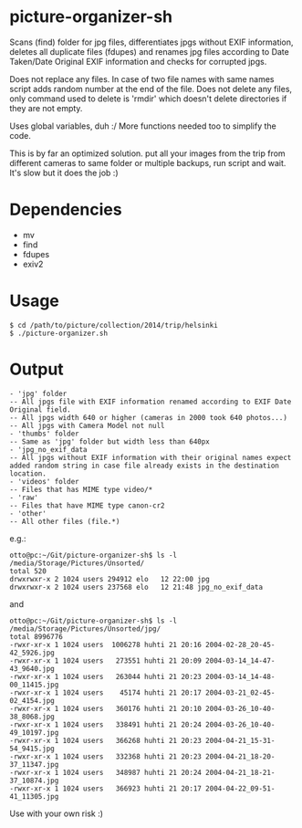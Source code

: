 picture-organizer-sh
====================

Scans (find) folder for jpg files, differentiates jpgs without EXIF information, deletes all duplicate files (fdupes) and renames jpg files according to Date Taken/Date Original EXIF information and checks for corrupted jpgs.

Does not replace any files. In case of two file names with same names script adds random number at the end of the file. Does not delete any files, only command used to delete is 'rmdir' which doesn't delete directories if they are not empty.

Uses global variables, duh :/ More functions needed too to simplify the code.

This is by far an optimized solution. put all your images from the trip from different cameras to same folder or multiple backups, run script and wait. It's slow but it does the job :)

Dependencies
====================
- mv
- find
- fdupes
- exiv2

Usage
====================
    $ cd /path/to/picture/collection/2014/trip/helsinki
    $ ./picture-organizer.sh
    
Output
====================
    - 'jpg' folder
    -- All jpgs file with EXIF information renamed according to EXIF Date Original field.
    -- All jpgs width 640 or higher (cameras in 2000 took 640 photos...)
    -- All jpgs with Camera Model not null
    - 'thumbs' folder
    -- Same as 'jpg' folder but width less than 640px
    - 'jpg_no_exif_data
    -- All jpgs without EXIF information with their original names expect added random string in case file already exists in the destination location.
    - 'videos' folder
    -- Files that has MIME type video/*
    - 'raw'
    -- Files that have MIME type canon-cr2
    - 'other'
    -- All other files (file.*)

e.g.:

    otto@pc:~/Git/picture-organizer-sh$ ls -l /media/Storage/Pictures/Unsorted/
    total 520
    drwxrwxr-x 2 1024 users 294912 elo   12 22:00 jpg
    drwxrwxr-x 2 1024 users 237568 elo   12 21:48 jpg_no_exif_data

and

    otto@pc:~/Git/picture-organizer-sh$ ls -l /media/Storage/Pictures/Unsorted/jpg/
    total 8996776
    -rwxr-xr-x 1 1024 users  1006278 huhti 21 20:16 2004-02-28_20-45-42_5926.jpg
    -rwxr-xr-x 1 1024 users   273551 huhti 21 20:09 2004-03-14_14-47-43_9640.jpg
    -rwxr-xr-x 1 1024 users   263044 huhti 21 20:23 2004-03-14_14-48-00_11415.jpg
    -rwxr-xr-x 1 1024 users    45174 huhti 21 20:17 2004-03-21_02-45-02_4154.jpg
    -rwxr-xr-x 1 1024 users   360176 huhti 21 20:10 2004-03-26_10-40-38_8068.jpg
    -rwxr-xr-x 1 1024 users   338491 huhti 21 20:24 2004-03-26_10-40-49_10197.jpg
    -rwxr-xr-x 1 1024 users   366268 huhti 21 20:23 2004-04-21_15-31-54_9415.jpg
    -rwxr-xr-x 1 1024 users   332368 huhti 21 20:23 2004-04-21_18-20-37_11347.jpg
    -rwxr-xr-x 1 1024 users   348987 huhti 21 20:24 2004-04-21_18-21-37_10874.jpg
    -rwxr-xr-x 1 1024 users   366923 huhti 21 20:17 2004-04-22_09-51-41_11305.jpg
    
Use with your own risk :)

